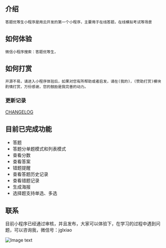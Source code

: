 

## 介绍
    答题优等生小程序是用云开发的第一个小程序，主要用于在线答题，在线模拟考试等场景

## 如何体验

    微信小程序搜索：答题优等生，
    

## 如何打赏

    开源不易，请进入小程序体验后，如果对您有所帮助或者启发，请在(我的)，(赞助打赏)模块酌情打赏，万份感谢，您的鼓励是我完善的动力。

### 更新记录

[CHANGELOG](./CHANGELOG.md)


## 目前已完成功能
+ 答题
+ 答题分单题模式和列表模式
+ 查看分数
+ 查看答案
+ 错题提醒
+ 查看答题历史记录
+ 查看错题记录
+ 生成海报
+ 选择题支持单选、多选

## 联系

目前小程序已经通过审核，并且发布，大家可以体验下，在学习的过程中遇到问题，可以咨询我，微信号：jglxiao

![Image text]( http://file.xiaomutong.com.cn/20200117gh_5b33c462da7b_258.jpg)




